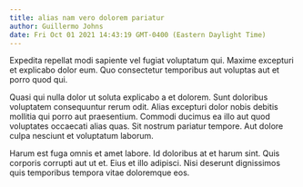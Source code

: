 ```yaml
---
title: alias nam vero dolorem pariatur
author: Guillermo Johns
date: Fri Oct 01 2021 14:43:19 GMT-0400 (Eastern Daylight Time)
---
```

Expedita repellat modi sapiente vel fugiat voluptatum qui. Maxime excepturi et explicabo dolor eum. Quo consectetur temporibus aut voluptas aut et porro quod qui.

 Quasi qui nulla dolor ut soluta explicabo a et dolorem. Sunt doloribus voluptatem consequuntur rerum odit. Alias excepturi dolor nobis debitis mollitia qui porro aut praesentium. Commodi ducimus ea illo aut quod voluptates occaecati alias quas. Sit nostrum pariatur tempore. Aut dolore culpa nesciunt et voluptatum laborum.

 Harum est fuga omnis et amet labore. Id doloribus at et harum sint. Quis corporis corrupti aut ut et. Eius et illo adipisci. Nisi deserunt dignissimos quis temporibus tempora vitae doloremque eos.